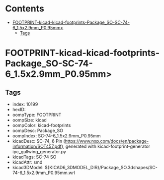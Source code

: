 



Contents
========

* [FOOTPRINT-kicad-kicad-footprints-Package_SO-SC-74-6_1.5x2.9mm_P0.95mm>](#footprint-kicad-kicad-footprints-package_so-sc-74-6_15x29mm_p095mm)
	* [Tags](#tags)

# FOOTPRINT-kicad-kicad-footprints-Package_SO-SC-74-6_1.5x2.9mm_P0.95mm>

## Tags

- index: 10199
- hexID: 
- oompType: FOOTPRINT
- oompSize: kicad
- oompColor: kicad-footprints
- oompDesc: Package_SO
- oompIndex: SC-74-6_1.5x2.9mm_P0.95mm
- kicadDesc: SC-74, 6 Pin (https://www.nxp.com/docs/en/package-information/SOT457.pdf), generated with kicad-footprint-generator ipc_gullwing_generator.py
- kicadTags: SC-74 SO
- kicadAttr: smd
- kicad3DModel: ${KICAD6_3DMODEL_DIR}/Package_SO.3dshapes/SC-74-6_1.5x2.9mm_P0.95mm.wrl
